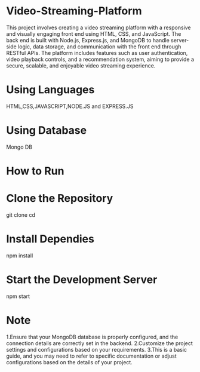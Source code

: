 # Video-Streaming-Platform
This project involves creating a video streaming platform with a responsive and visually engaging front end using HTML, CSS, and JavaScript. The back end is built with Node.js, Express.js, and MongoDB to handle server-side logic, data storage, and communication with the front end through RESTful APIs. The platform includes features such as user authentication, video playback controls, and a recommendation system, aiming to provide a secure, scalable, and enjoyable video streaming experience.
# Using Languages
HTML,CSS,JAVASCRIPT,NODE.JS and EXPRESS.JS
# Using Database
Mongo DB
# How to Run
# Clone the Repository
git clone <repository-url>
cd <repository-folder>
# Install Dependies
npm install
# Start the Development Server
npm start
# Note
1.Ensure that your MongoDB database is properly configured, and the connection details are correctly set in the backend.
2.Customize the project settings and configurations based on your requirements.
3.This is a basic guide, and you may need to refer to specific documentation or adjust configurations based on the details of your project.

